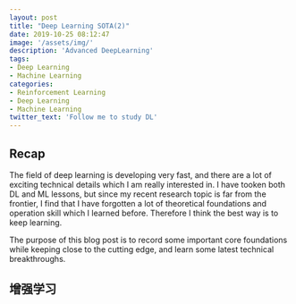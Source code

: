 ```yaml
---
layout: post
title: "Deep Learning SOTA(2)"
date: 2019-10-25 08:12:47
image: '/assets/img/'
description: 'Advanced DeepLearning'
tags:
- Deep Learning
- Machine Learning
categories:
- Reinforcement Learning
- Deep Learning
- Machine Learning 
twitter_text: 'Follow me to study DL'
---
```


## Recap

The field of deep learning is developing very fast, and there are a lot of exciting technical details which I am really interested in. I have tooken both DL and ML lessons, but since my recent research topic is far from the frontier, I find that I have forgotten a lot of theoretical foundations and operation skill which I learned before. Therefore I think the best way is to keep learning.

The purpose of this blog post is to record some important core foundations while keeping close to the cutting edge, and learn some latest technical breakthroughs.

## 增强学习





